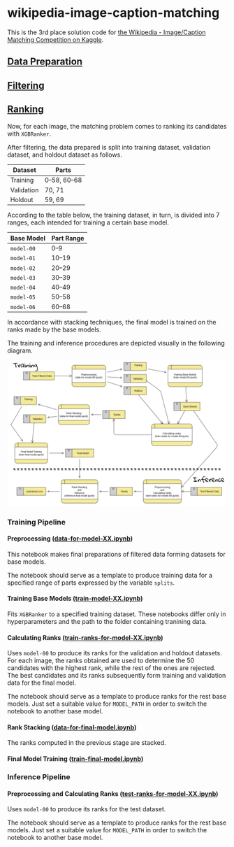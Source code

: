 # wikipedia-image-caption-matching
This is the 3rd place solution code for [the Wikipedia - Image/Caption Matching Competition on Kaggle](https://www.kaggle.com/c/wikipedia-image-caption).

## [Data Preparation](https://github.com/basic-go-ahead/wikipedia-image-caption-matching/blob/main/notebooks/data_preparation)

## [Filtering](https://github.com/basic-go-ahead/wikipedia-image-caption-matching/blob/main/notebooks/filtering)

## [Ranking](https://github.com/basic-go-ahead/wikipedia-image-caption-matching/blob/main/notebooks/ranking)

Now, for each image, the matching problem comes to ranking its candidates with `XGBRanker`.

After filtering, the data prepared is split into training dataset, validation dataset, and holdout dataset as follows.

| Dataset    | Parts       |
| ---------- | ----------- |
| Training   | 0–58, 60–68 |
| Validation | 70, 71      |
| Holdout    | 59, 69      |

According to the table below, the training dataset, in turn, is divided into 7 ranges, each intended for training a certain base model.

| Base Model | Part Range |
| ---------- | ---------- |
| `model-00` | 0–9        |
| `model-01` | 10–19      |
| `model-02` | 20–29      |
| `model-03` | 30–39      |
| `model-04` | 40–49      |
| `model-05` | 50–58      |
| `model-06` | 60–68      |

In accordance with stacking techniques, the final model is trained on the ranks made by the base models.

The training and inference procedures are depicted visually in the following diagram.

![The training and inference procedures](https://github.com/basic-go-ahead/wikipedia-image-caption-matching/blob/main/images/dfd-ranking.png?raw=true)

### Training Pipeline

#### Preprocessing ([data-for-model-XX.ipynb](https://github.com/basic-go-ahead/wikipedia-image-caption-matching/blob/main/notebooks/ranking/base_models/data-for-model-XX.ipynb))

This notebook makes final preparations of filtered data forming datasets for base models.

The notebook should serve as a template to produce training data for a specified range of parts expressed by the variable `splits`.

#### Training Base Models ([train-model-XX.ipynb](https://github.com/basic-go-ahead/wikipedia-image-caption-matching/blob/main/notebooks/ranking/base_models))

Fits `XGBRanker` to a specified training dataset. These notebooks differ only in hyperparameters and the path to the folder containing tranining data.

#### Calculating Ranks ([train-ranks-for-model-XX.ipynb](https://github.com/basic-go-ahead/wikipedia-image-caption-matching/blob/main/notebooks/ranking/final_model/train-ranks-for-model-XX.ipynb))

Uses `model-00` to produce its ranks for the validation and holdout datasets.
For each image, the ranks obtained are used to determine the 50 candidates with the highest rank, while the rest of the ones are rejected.
The best candidates and its ranks subsequently form training and validation data for the final model.

The notebook should serve as a template to produce ranks for the rest base models. Just set a suitable value for `MODEL_PATH` in order to switch the notebook to another base model.

#### Rank Stacking ([data-for-final-model.ipynb](https://github.com/basic-go-ahead/wikipedia-image-caption-matching/blob/main/notebooks/ranking/final_model/data-for-final-model.ipynb))

The ranks computed in the previous stage are stacked.

#### Final Model Training ([train-final-model.ipynb](https://github.com/basic-go-ahead/wikipedia-image-caption-matching/blob/main/notebooks/ranking/final_model/train-final-model.ipynb))

### Inference Pipeline

#### Preprocessing and Calculating Ranks ([test-ranks-for-model-XX.ipynb](https://github.com/basic-go-ahead/wikipedia-image-caption-matching/blob/main/notebooks/ranking/final_model/test-ranks-for-model-XX.ipynb))

Uses `model-00` to produce its ranks for the test dataset.

The notebook should serve as a template to produce ranks for the rest base models. Just set a suitable value for `MODEL_PATH` in order to switch the notebook to another base model.